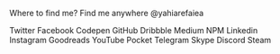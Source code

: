 Where to find me?
Find me anywhere @yahiarefaiea

Twitter
Facebook
Codepen
GitHub
Dribbble
Medium
NPM
Linkedin
Instagram
Goodreads
YouTube
Pocket
Telegram
Skype
Discord
Steam
